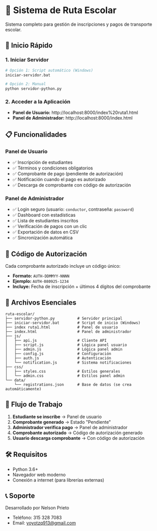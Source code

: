 # 🚌 Sistema de Ruta Escolar

Sistema completo para gestión de inscripciones y pagos de transporte escolar.

## 🚀 Inicio Rápido

### 1. Iniciar Servidor
```bash
# Opción 1: Script automático (Windows)
iniciar-servidor.bat

# Opción 2: Manual
python servidor-python.py
```

### 2. Acceder a la Aplicación
- **Panel de Usuario:** http://localhost:8000/index%20ruta1.html
- **Panel de Administrador:** http://localhost:8000/index.html

## 📋 Funcionalidades

### Panel de Usuario
- ✅ Inscripción de estudiantes
- ✅ Términos y condiciones obligatorios
- ✅ Comprobante de pago (pendiente de autorización)
- ✅ Notificación cuando el pago es autorizado
- ✅ Descarga de comprobante con código de autorización

### Panel de Administrador
- ✅ Login seguro (usuario: `conductor`, contraseña: `password`)
- ✅ Dashboard con estadísticas
- ✅ Lista de estudiantes inscritos
- ✅ Verificación de pagos con un clic
- ✅ Exportación de datos en CSV
- ✅ Sincronización automática

## 🔐 Código de Autorización

Cada comprobante autorizado incluye un código único:
- **Formato:** `AUTH-DDMMYY-NNNN`
- **Ejemplo:** `AUTH-080925-1234`
- **Incluye:** Fecha de inscripción + últimos 4 dígitos del comprobante

## 📁 Archivos Esenciales

```
ruta-escolar/
├── servidor-python.py          # Servidor principal
├── iniciar-servidor.bat        # Script de inicio (Windows)
├── index ruta1.html            # Panel de usuario
├── index.html                  # Panel de administrador
├── js/
│   ├── api.js                  # Cliente API
│   ├── script.js               # Lógica panel usuario
│   ├── admin.js                # Lógica panel admin
│   ├── config.js               # Configuración
│   ├── auth.js                 # Autenticación
│   └── notification.js         # Sistema notificaciones
├── css/
│   ├── styles.css              # Estilos generales
│   └── admin.css               # Estilos panel admin
└── data/
    └── registrations.json      # Base de datos (se crea automáticamente)
```

## 🔄 Flujo de Trabajo

1. **Estudiante se inscribe** → Panel de usuario
2. **Comprobante generado** → Estado "Pendiente"
3. **Administrador verifica pago** → Panel de administrador
4. **Comprobante autorizado** → Código de autorización generado
5. **Usuario descarga comprobante** → Con código de autorización

## 🛠️ Requisitos

- Python 3.6+
- Navegador web moderno
- Conexión a internet (para librerías externas)

## 📞 Soporte

Desarrollado por Nelson Prieto
- Teléfono: 315 328 7083
- Email: yoyotzq913@gmail.com
